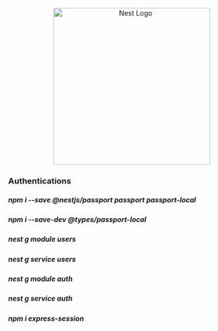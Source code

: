 <p align="center">
  <a href="http://nestjs.com/" target="blank"><img src="https://nestjs.com/img/logo_text.svg" width="320" alt="Nest Logo" /></a>
</p>

[circleci-image]: https://img.shields.io/circleci/build/github/nestjs/nest/master?token=abc123def456
[circleci-url]: https://circleci.com/gh/nestjs/nest

### Authentications

##### npm i --save @nestjs/passport passport passport-local

##### npm i --save-dev @types/passport-local

##### nest g module users

##### nest g service users

##### nest g module auth

##### nest g service auth

##### npm i express-session
